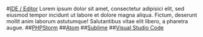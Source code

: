 #[IDE / Editor](#codingeditor)
Lorem ipsum dolor sit amet, consectetur adipisici elit, sed eiusmod tempor incidunt ut labore et dolore magna aliqua. 
Fictum, deserunt mollit anim laborum astutumque! Salutantibus vitae elit libero, a pharetra augue.
##[PHPStorm](#phpstorm)
##[Atom](#atom)
##[Sublime](#sublime)
##[Visual Studio Code](#vscode)
